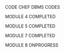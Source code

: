CODE CHEF DBMS  CODES

MODULE 4 COMPLETED 

MODULE 5 COMPLETED 

MODULE 7 COMPLETED  

MODULE 8 ONPROGRESS 